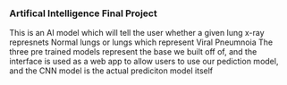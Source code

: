 ### Artifical Intelligence Final Project ###

This is an AI model which will tell the user whether a given lung x-ray represnets Normal lungs or lungs which represent Viral Pneumnoia
The three pre trained models represent the base we built off of, and the interface is used as a web app to allow users to use our pediction model, and the CNN model is the actual prediciton model itself
